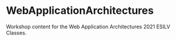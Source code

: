 # WebApplicationArchitectures

Workshop content for the Web Application Architectures 2021 ESILV Classes.
